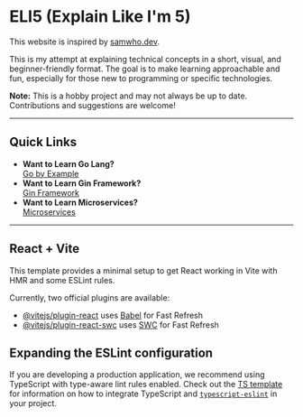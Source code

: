 # ELI5 (Explain Like I'm 5)

This website is inspired by [samwho.dev](https://samwho.dev/).

This is my attempt at explaining technical concepts in a short, visual, and beginner-friendly format. The goal is to make learning approachable and fun, especially for those new to programming or specific technologies.

**Note:** This is a hobby project and may not always be up to date. Contributions and suggestions are welcome!

---

## Quick Links

- **Want to Learn Go Lang?**  
  [Go by Example](/golang)
- **Want to Learn Gin Framework?**  
  [Gin Framework](/gogin)
- **Want to Learn Microservices?**  
  [Microservices](/microservices)

---

## React + Vite

This template provides a minimal setup to get React working in Vite with HMR and some ESLint rules.

Currently, two official plugins are available:

- [@vitejs/plugin-react](https://github.com/vitejs/vite-plugin-react/blob/main/packages/plugin-react) uses [Babel](https://babeljs.io/) for Fast Refresh
- [@vitejs/plugin-react-swc](https://github.com/vitejs/vite-plugin-react/blob/main/packages/plugin-react-swc) uses [SWC](https://swc.rs/) for Fast Refresh

## Expanding the ESLint configuration

If you are developing a production application, we recommend using TypeScript with type-aware lint rules enabled. Check out the [TS template](https://github.com/vitejs/vite/tree/main/packages/create-vite/template-react-ts) for information on how to integrate TypeScript and [`typescript-eslint`](https://typescript-eslint.io) in your project.
